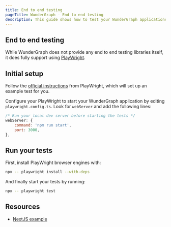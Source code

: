 ```yaml
---
title: End to end testing
pageTitle: WunderGraph - End to end testing
description: This guide shows how to test your WunderGraph applications
---
```


## End to end testing

While WunderGraph does not provide any end to end testing libraries itself, it does fully
support using [PlayWright](https://playwright.dev).

## Initial setup

Follow the [official instructions](https://playwright.dev/docs/intro) from PlayWright, which
will set up an example test for you.

Configure your PlayWright to start your WunderGraph application by editing `playwright.config.ts`.
Look for `webServer` and add the following lines:

```javascript
/* Run your local dev server before starting the tests */
webServer: {
    command: 'npm run start',
    port: 3000,
},
```

## Run your tests

First, install PlayWright browser engines with:

```sh
npx -- playwright install --with-deps
```

And finally start your tests by running:

```sh
npx -- playwright test
```

## Resources

- [NextJS example](https://github.com/wundergraph/wundergraph/tree/main/examples/nextjs)

